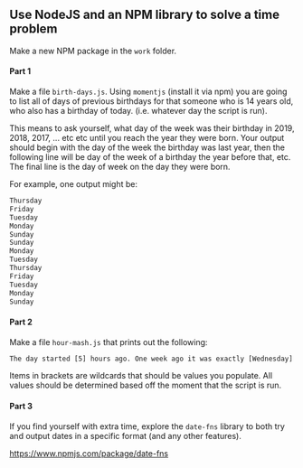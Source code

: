 ## Use NodeJS and an NPM library to solve a time problem

Make a new NPM package in the `work` folder.

#### Part 1

Make a file `birth-days.js`. Using `momentjs` (install it via npm) you are going to list all of days of previous birthdays for that someone who is 14 years old, who also has a birthday of today. (i.e. whatever day the script is run).

This means to ask yourself, what day of the week was their birthday in 2019, 2018, 2017, ... etc etc until you reach the year they were born. Your output should begin with the day of the week the birthday was last year, then the following line will be day of the week of a birthday the year before that, etc. The final line is the day of week on the day they were born.

For example, one output might be:
```txt
Thursday
Friday
Tuesday
Monday
Sunday
Sunday
Monday
Tuesday
Thursday
Friday
Tuesday
Monday
Sunday
```

#### Part 2

Make a file `hour-mash.js` that prints out the following:
```txt
The day started [5] hours ago. One week ago it was exactly [Wednesday] at [3:33 PM]. Today's date is [18/09/2020]. There are exactly [44949] seconds until 9am on Friday.
```

Items in brackets are wildcards that should be values you populate. All values should be determined based off the moment that the script is run.

#### Part 3

If you find yourself with extra time, explore the `date-fns` library to both try and output dates in a specific format (and any other features).

https://www.npmjs.com/package/date-fns
